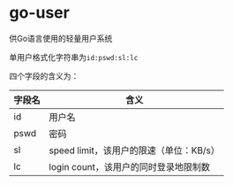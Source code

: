 <!--
 * @Author: EagleXiang
 * @LastEditors: EagleXiang
 * @Email: eagle.xiang@outlook.com
 * @Github: https://github.com/eaglexiang
 * @Date: 2019-01-22 12:50:29
 * @LastEditTime: 2019-01-22 12:54:07
 -->
# go-user

供Go语言使用的轻量用户系统

单用户格式化字符串为`id:pswd:sl:lc`

四个字段的含义为：

字段名|含义
---|---
id|用户名
pswd|密码
sl|speed limit，该用户的限速（单位：KB/s）
lc|login count，该用户的同时登录地限制数